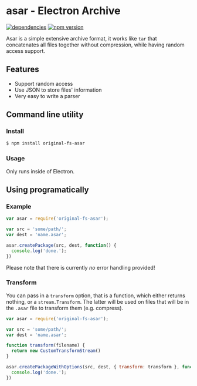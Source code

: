 # asar - Electron Archive

[![dependencies](http://img.shields.io/david/electron/asar.svg?style=flat-square)](https://david-dm.org/swey/asar)
[![npm version](http://img.shields.io/npm/v/asar.svg?style=flat-square)](https://npmjs.org/package/original-fs-asar)

Asar is a simple extensive archive format, it works like `tar` that concatenates
all files together without compression, while having random access support.

## Features

* Support random access
* Use JSON to store files' information
* Very easy to write a parser

## Command line utility

### Install

```bash
$ npm install original-fs-asar
```

### Usage

Only runs inside of Electron.

## Using programatically

### Example

```js
var asar = require('original-fs-asar');

var src = 'some/path/';
var dest = 'name.asar';

asar.createPackage(src, dest, function() {
  console.log('done.');
})
```

Please note that there is currently *no* error handling provided!

### Transform
You can pass in a `transform` option, that is a function, which either returns
nothing, or a `stream.Transform`. The latter will be used on files that will be
in the `.asar` file to transform them (e.g. compress).

```js
var asar = require('original-fs-asar');

var src = 'some/path/';
var dest = 'name.asar';

function transform(filename) {
  return new CustomTransformStream()
}

asar.createPackageWithOptions(src, dest, { transform: transform }, function() {
  console.log('done.');
})
```
